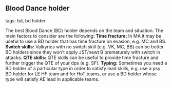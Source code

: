 ## Blood Dance holder
tags: bd, bd holder

The best Blood Dance (BD) holder depends on the team and situation. The main factors to consider are the following:
**Time fracture:**
In MA it may be useful to use a BD holder that has time fracture on evasion, e.g. MC and BS.
**Switch skills:**
Valkyries with no switch skill (e.g. VK, MC, BB) can be better BD holders since they won't apply JST/newt B prematurely with switch in attacks.
**QTE skills:**
QTE skills can be useful to provide time fracture and further trigger the QTE of your dps (e.g. SF).
**Typing:**
Sometimes you need a BD holder of a particular type in order to satisfy lead skills, e.g. use a psy BD holder for LE HF team and for HoT teams, or use a BD holder whose type will satisfy AE lead in applicable teams.